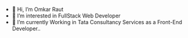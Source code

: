 - 👋 Hi, I’m Omkar Raut
- 👀 I’m interested in FullStack Web Developer
- 🌱 I’m currently Working in Tata Consultancy Services as a Front-End Developer..

<!---
omkarraut123/omkarraut123 is a ✨ special ✨ repository because its `README.md` (this file) appears on your GitHub profile.
You can click the Preview link to take a look at your changes.
--->
